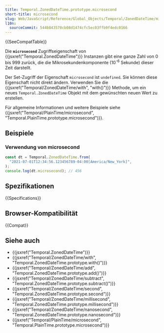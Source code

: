 ```yaml
---
title: Temporal.ZonedDateTime.prototype.microsecond
short-title: microsecond
slug: Web/JavaScript/Reference/Global_Objects/Temporal/ZonedDateTime/microsecond
l10n:
  sourceCommit: 544b843570cb08d1474cfc5ec03ffb9f4edc0166
---
```


{{SeeCompatTable}}

Die **`microsecond`** Zugriffseigenschaft von {{jsxref("Temporal.ZonedDateTime")}} Instanzen gibt eine ganze Zahl von 0 bis 999 zurück, die die Mikrosekundenkomponente (10<sup>-6</sup> Sekunde) dieser Zeit darstellt.

Der Set-Zugriff der Eigenschaft `microsecond` ist `undefined`. Sie können diese Eigenschaft nicht direkt ändern. Verwenden Sie die {{jsxref("Temporal/ZonedDateTime/with", "with()")}} Methode, um ein neues `Temporal.ZonedDateTime` Objekt mit dem gewünschten neuen Wert zu erstellen.

Für allgemeine Informationen und weitere Beispiele siehe {{jsxref("Temporal/PlainTime/microsecond", "Temporal.PlainTime.prototype.microsecond")}}.

## Beispiele

### Verwendung von microsecond

```js
const dt = Temporal.ZonedDateTime.from(
  "2021-07-01T12:34:56.123456789-04:00[America/New_York]",
);
console.log(dt.microsecond); // 456
```

## Spezifikationen

{{Specifications}}

## Browser-Kompatibilität

{{Compat}}

## Siehe auch

- {{jsxref("Temporal.ZonedDateTime")}}
- {{jsxref("Temporal/ZonedDateTime/with", "Temporal.ZonedDateTime.prototype.with()")}}
- {{jsxref("Temporal/ZonedDateTime/add", "Temporal.ZonedDateTime.prototype.add()")}}
- {{jsxref("Temporal/ZonedDateTime/subtract", "Temporal.ZonedDateTime.prototype.subtract()")}}
- {{jsxref("Temporal/ZonedDateTime/second", "Temporal.ZonedDateTime.prototype.second")}}
- {{jsxref("Temporal/ZonedDateTime/millisecond", "Temporal.ZonedDateTime.prototype.millisecond")}}
- {{jsxref("Temporal/ZonedDateTime/nanosecond", "Temporal.ZonedDateTime.prototype.nanosecond")}}
- {{jsxref("Temporal/PlainTime/microsecond", "Temporal.PlainTime.prototype.microsecond")}}
